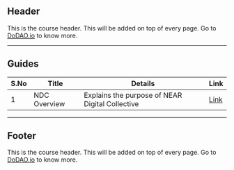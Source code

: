 ## Header
This is the course header. This will be added on top of every page. Go to [DoDAO.io](https://www.dodao.io) to know more.

---

## Guides

| S.No        | Title       |  Details  |  Link  |
| ----------- | ----------- |----------- | ----------- |
| 1      | NDC Overview | Explains the purpose of NEAR Digital Collective |  [Link](generated/markdown/ndc-overview.md) |

---
## Footer
This is the course header. This will be added on top of every page. Go to [DoDAO.io](https://www.dodao.io) to know more.
 